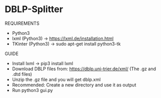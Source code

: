 # DBLP-Splitter

REQUIREMENTS

- Python3
- lxml (Python3) -> https://lxml.de/installation.html
- TKinter (Python3) -> sudo apt-get install python3-tk

GUIDE

- Install lxml -> pip3 install lxml
- Download DBLP files from: https://dblp.uni-trier.de/xml/ (The .gz and .dtd files)
- Unzip the .gz file and you will get dblp.xml
- Recommended: Create a new directory and use it as output
- Run python3 gui.py

